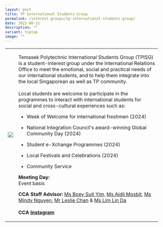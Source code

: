 ```yaml
---
layout: post
title: TP International Students Group
permalink: /interest-groups/tp-international-students-group/
date: 2022-06-21
description: ""
variant: tiptap
image: ""
---
```

<table style="minWidth: 50px">
<colgroup>
<col>
<col>
</colgroup>
<tbody>
<tr>
<td rowspan="1" colspan="1">
<div class="isomer-image-wrapper">
<img style="width: 100%" height="auto" width="100%" alt="" src="/images/Interest Groups/TP_International_Students_Group_2.png">
</div>
</td>
<td rowspan="1" colspan="1">
<p>Temasek Polytechnic International Students Group (TPISG) is a student-interest
group under the International Relations Office to meet the emotional, social
and practical needs of our international students, and to help them integrate
into the local Singaporean as well as TP community.
<br>
<br>Local students are welcome to participate in the programmes to interact
with international students for social and cross-cultural experiences such
as:
<br>
</p>
<ul data-tight="true" class="tight">
<li>
<p>Week of Welcome for international freshmen (2024)</p>
</li>
<li>
<p>National Integration Council's award-winning Global Community Day (2024)</p>
</li>
<li>
<p>Student e-Xchange Programmes (2024)</p>
</li>
<li>
<p>Local Festivals and Celebrations (2024)</p>
</li>
<li>
<p>Community Service</p>
</li>
</ul>
<p></p>
<p><strong>Meeting Day:</strong>
<br>Event basis</p>
<p></p>
<p><strong>CCA Staff Advisor:</strong>  <a href="mailto:boey_suit_yim@tp.edu.sg" rel="noopener noreferrer nofollow" target="_blank">Ms Boey Suit Yim</a>, <a href="mailto:Aidli_MOSBIT@TP.EDU.SG" rel="noopener noreferrer nofollow" target="_blank">Ms Aidli Mosbit</a>,
<a href="mailto:Mindy_NGUYEN@tp.edu.sg" rel="noopener noreferrer nofollow" target="_blank">Ms Mindy Nguyen</a>, <a href="mailto:Leslie_Chan@tp.edu.sg" rel="noopener noreferrer nofollow" target="_blank">Mr Leslie Chan</a> &amp; <a href="mailto:Lim_Lin_Da@tp.edu.sg" rel="noopener noreferrer nofollow" target="_blank">Ms Lim Lin Da</a>
<br>
<br><strong>CCA <a href="https://www.instagram.com/tpisg" rel="noopener noreferrer nofollow" target="_blank">Instagram</a></strong>
</p>
</td>
</tr>
</tbody>
</table>
<p></p>
